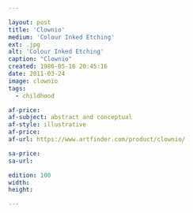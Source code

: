 ```yaml
---

layout: post
title: 'Clownio'
medium: 'Colour Inked Etching'
ext: .jpg
alt: 'Colour Inked Etching'
caption: "Clownio"
created: 1986-05-16 20:45:16
date: 2011-03-24
image: clownio
tags:
  - childhood

af-price:
af-subject: abstract and conceptual
af-style: illustrative
af-price:
af-url: https://www.artfinder.com/product/clownio/

sa-price:
sa-url:

edition: 100
width:
height:

---
```

